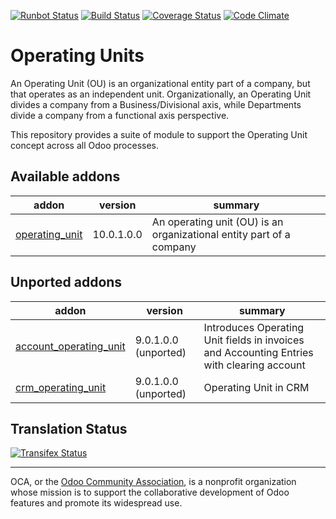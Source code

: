 [![Runbot Status](https://runbot.odoo-community.org/runbot/badge/flat/213/10.0.svg)](https://runbot.odoo-community.org/runbot/repo/github-com-oca-operating-unit-213)
[![Build Status](https://travis-ci.org/OCA/operating-unit.svg?branch=10.0)](https://travis-ci.org/OCA/operating-unit)
[![Coverage Status](https://coveralls.io/repos/OCA/operating-unit/badge.svg?branch=10.0&service=github)](https://coveralls.io/github/OCA/operating-unit?branch=10.0)
[![Code Climate](https://codeclimate.com/github/OCA/operating-unit/badges/gpa.svg)](https://codeclimate.com/github/OCA/operating-unit)

# Operating Units

An Operating Unit (OU) is an organizational entity part of a company, 
but that operates as an independent unit. Organizationally, an Operating Unit 
divides a company from a Business/Divisional axis, while Departments divide a 
company from a functional axis perspective.

This repository provides a suite of module to support the Operating Unit concept
across all Odoo processes.

[//]: # (addons)
Available addons
----------------
addon | version | summary
--- | --- | ---
[operating_unit](operating_unit/) | 10.0.1.0.0 | An operating unit (OU) is an organizational entity part of a company

Unported addons
---------------
addon | version | summary
--- | --- | ---
[account_operating_unit](account_operating_unit/) | 9.0.1.0.0 (unported) | Introduces Operating Unit fields in invoices and Accounting Entries with clearing account
[crm_operating_unit](crm_operating_unit/) | 9.0.1.0.0 (unported) | Operating Unit in CRM

[//]: # (end addons)

Translation Status
------------------
[![Transifex Status](https://www.transifex.com/projects/p/OCA-operating-unit-10-0/chart/image_png)](https://www.transifex.com/projects/p/OCA-operating-unit-10-0)

----

OCA, or the [Odoo Community Association](http://odoo-community.org/), is a nonprofit organization whose
mission is to support the collaborative development of Odoo features and
promote its widespread use.
